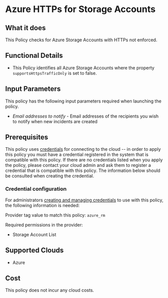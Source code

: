 # Azure HTTPs for Storage Accounts

## What it does

This Policy checks for Azure Storage Accounts with HTTPs not enforced.

## Functional Details

- This Policy identifies all Azure Storage Accounts where the property `supportsHttpsTrafficOnly` is set to false.

## Input Parameters

This policy has the following input parameters required when launching the policy.

- *Email addresses to notify* - Email addresses of the recipients you wish to notify when new incidents are created

## Prerequisites

This policy uses [credentials](https://docs.flexera.com/flexera/EN/Automation/ManagingCredentialsExternal.htm) for connecting to the cloud -- in order to apply this policy you must have a credential registered in the system that is compatible with this policy. If there are no credentials listed when you apply the policy, please contact your cloud admin and ask them to register a credential that is compatible with this policy. The information below should be consulted when creating the credential.

### Credential configuration

For administrators [creating and managing credentials](https://docs.flexera.com/flexera/EN/Automation/ManagingCredentialsExternal.htm) to use with this policy, the following information is needed:

Provider tag value to match this policy: `azure_rm`

Required permissions in the provider:

- Storage Account List

## Supported Clouds

- Azure

## Cost

This policy does not incur any cloud costs.
